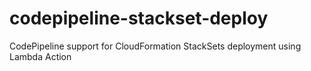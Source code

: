 # codepipeline-stackset-deploy
CodePipeline support for CloudFormation StackSets deployment using Lambda Action
